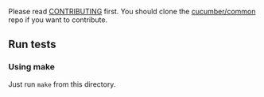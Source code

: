 Please read [CONTRIBUTING](https://github.com/cucumber/common/blob/main/CONTRIBUTING.md) first.
You should clone the [cucumber/common](https://github.com/cucumber/common) repo if you want
to contribute.

## Run tests

### Using make

Just run `make` from this directory.


